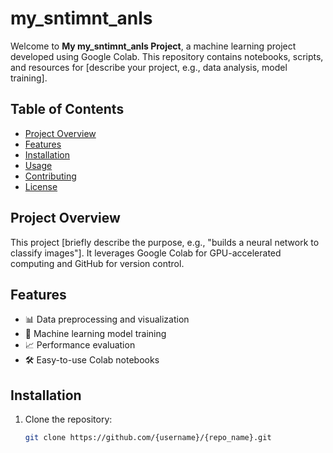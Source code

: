 # my_sntimnt_anls

Welcome to **My my_sntimnt_anls Project**, a machine learning project developed using Google Colab. This repository contains notebooks, scripts, and resources for [describe your project, e.g., data analysis, model training].

## Table of Contents
- [Project Overview](#project-overview)
- [Features](#features)
- [Installation](#installation)
- [Usage](#usage)
- [Contributing](#contributing)
- [License](#license)

## Project Overview
This project [briefly describe the purpose, e.g., "builds a neural network to classify images"]. It leverages Google Colab for GPU-accelerated computing and GitHub for version control.

## Features
- 📊 Data preprocessing and visualization
- 🤖 Machine learning model training
- 📈 Performance evaluation
- 🛠️ Easy-to-use Colab notebooks

## Installation
1. Clone the repository:
   ```bash
   git clone https://github.com/{username}/{repo_name}.git

